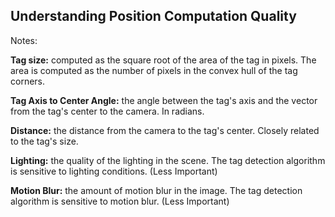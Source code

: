 ## Understanding Position Computation Quality

Notes:

**Tag size:** computed as the square root of the area of the tag in pixels. The area is computed as the number of pixels in the convex hull of the tag corners.

**Tag Axis to Center Angle:** the angle between the tag's axis and the vector from the tag's center to the camera. In radians.

**Distance:** the distance from the camera to the tag's center. Closely related to the tag's size.

**Lighting:** the quality of the lighting in the scene. The tag detection algorithm is sensitive to lighting conditions. (Less Important)

**Motion Blur:** the amount of motion blur in the image. The tag detection algorithm is sensitive to motion blur. (Less Important)
